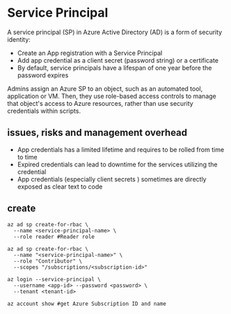 # Service Principal
A service principal (SP) in Azure Active Directory (AD) is a form of security identity:
- Create an App registration with a Service Principal
- Add app credential as a client secret (password string) or a certificate
- By default, service principals have a lifespan of one year before the password expires

Admins assign an Azure SP to an object, such as an automated tool, application or VM.
Then, they use role-based access controls to manage that object's access to Azure resources,
rather than use security credentials within scripts.

## issues, risks and management overhead
- App credentials has a limited lifetime and requires to be rolled from time to time
- Expired credentials can lead to downtime for the services utilizing the credential
- App credentials (especially client secrets ) sometimes are directly exposed as clear text to code

## create
```
az ad sp create-for-rbac \
  --name <service-principal-name> \
  --role reader #Reader role

az ad sp create-for-rbac \
  --name "<service-principal-name>" \
  --role "Contributor" \
  --scopes "/subscriptions/<subscription-id>"

az login --service-principal \
  --username <app-id> --password <password> \
  --tenant <tenant-id>

az account show #get Azure Subscription ID and name
```
